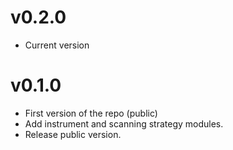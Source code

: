 # v0.2.0
* Current version

# v0.1.0
* First version of the repo (public)
* Add instrument and scanning strategy modules.
* Release public version.
